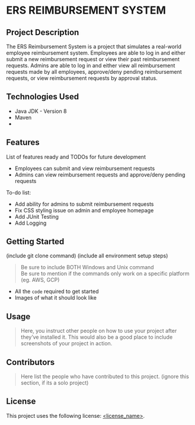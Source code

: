 # ERS REIMBURSEMENT SYSTEM

## Project Description

The ERS Reimbursement System is a project that simulates a real-world employee reimbursement system. Employees are able to log in and either submit a new reimbursement request or view their past reimbursement requests. Admins are able to log in and either view all reimbursement requests made by all employees, approve/deny pending reimbursement requests, or view reimbursement requests by approval status.

## Technologies Used

* Java JDK - Version 8
* Maven
* 

## Features

List of features ready and TODOs for future development
* Employees can submit and view reimbursement requests
* Admins can view reimbursement requests and approve/deny pending requests

To-do list:
* Add ability for admins to submit reimbursement requests
* Fix CSS styling issue on admin and employee homepage
* Add JUnit Testing
* Add Logging

## Getting Started
   
(include git clone command)
(include all environment setup steps)

> Be sure to include BOTH Windows and Unix command  
> Be sure to mention if the commands only work on a specific platform (eg. AWS, GCP)

- All the `code` required to get started
- Images of what it should look like

## Usage

> Here, you instruct other people on how to use your project after they’ve installed it. This would also be a good place to include screenshots of your project in action.

## Contributors

> Here list the people who have contributed to this project. (ignore this section, if its a solo project)

## License

This project uses the following license: [<license_name>](<link>).
